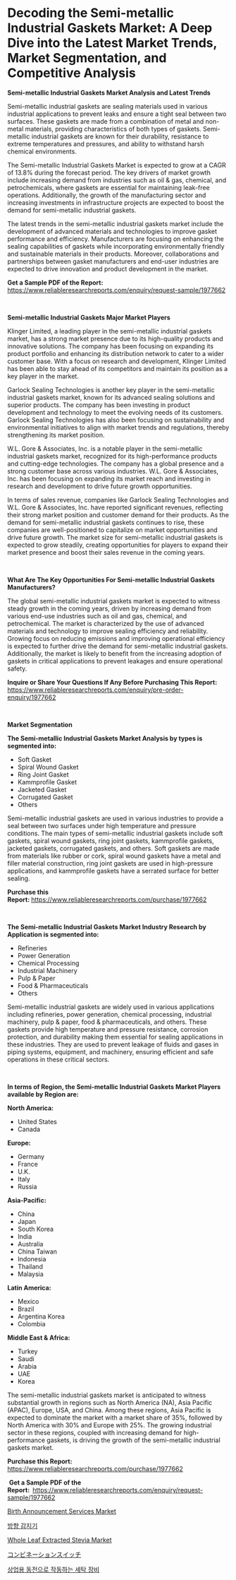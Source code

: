 <p><h1>Decoding the Semi-metallic Industrial Gaskets Market: A Deep Dive into the Latest Market Trends, Market Segmentation, and Competitive Analysis</h1></p><p><strong>Semi-metallic Industrial Gaskets Market Analysis and Latest Trends</strong></p>
<p><p>Semi-metallic industrial gaskets are sealing materials used in various industrial applications to prevent leaks and ensure a tight seal between two surfaces. These gaskets are made from a combination of metal and non-metal materials, providing characteristics of both types of gaskets. Semi-metallic industrial gaskets are known for their durability, resistance to extreme temperatures and pressures, and ability to withstand harsh chemical environments.</p><p>The Semi-metallic Industrial Gaskets Market is expected to grow at a CAGR of 13.8% during the forecast period. The key drivers of market growth include increasing demand from industries such as oil & gas, chemical, and petrochemicals, where gaskets are essential for maintaining leak-free operations. Additionally, the growth of the manufacturing sector and increasing investments in infrastructure projects are expected to boost the demand for semi-metallic industrial gaskets.</p><p>The latest trends in the semi-metallic industrial gaskets market include the development of advanced materials and technologies to improve gasket performance and efficiency. Manufacturers are focusing on enhancing the sealing capabilities of gaskets while incorporating environmentally friendly and sustainable materials in their products. Moreover, collaborations and partnerships between gasket manufacturers and end-user industries are expected to drive innovation and product development in the market.</p></p>
<p><strong>Get a Sample PDF of the Report:&nbsp;</strong> <a href="https://www.reliableresearchreports.com/enquiry/request-sample/1977662">https://www.reliableresearchreports.com/enquiry/request-sample/1977662</a></p>
<p>&nbsp;</p>
<p><strong>Semi-metallic Industrial Gaskets Major Market Players</strong></p>
<p><p>Klinger Limited, a leading player in the semi-metallic industrial gaskets market, has a strong market presence due to its high-quality products and innovative solutions. The company has been focusing on expanding its product portfolio and enhancing its distribution network to cater to a wider customer base. With a focus on research and development, Klinger Limited has been able to stay ahead of its competitors and maintain its position as a key player in the market.</p><p>Garlock Sealing Technologies is another key player in the semi-metallic industrial gaskets market, known for its advanced sealing solutions and superior products. The company has been investing in product development and technology to meet the evolving needs of its customers. Garlock Sealing Technologies has also been focusing on sustainability and environmental initiatives to align with market trends and regulations, thereby strengthening its market position.</p><p>W.L. Gore & Associates, Inc. is a notable player in the semi-metallic industrial gaskets market, recognized for its high-performance products and cutting-edge technologies. The company has a global presence and a strong customer base across various industries. W.L. Gore & Associates, Inc. has been focusing on expanding its market reach and investing in research and development to drive future growth opportunities.</p><p>In terms of sales revenue, companies like Garlock Sealing Technologies and W.L. Gore & Associates, Inc. have reported significant revenues, reflecting their strong market position and customer demand for their products. As the demand for semi-metallic industrial gaskets continues to rise, these companies are well-positioned to capitalize on market opportunities and drive future growth. The market size for semi-metallic industrial gaskets is expected to grow steadily, creating opportunities for players to expand their market presence and boost their sales revenue in the coming years.</p></p>
<p>&nbsp;</p>
<p><strong>What Are The Key Opportunities For Semi-metallic Industrial Gaskets Manufacturers?</strong></p>
<p><p>The global semi-metallic industrial gaskets market is expected to witness steady growth in the coming years, driven by increasing demand from various end-use industries such as oil and gas, chemical, and petrochemical. The market is characterized by the use of advanced materials and technology to improve sealing efficiency and reliability. Growing focus on reducing emissions and improving operational efficiency is expected to further drive the demand for semi-metallic industrial gaskets. Additionally, the market is likely to benefit from the increasing adoption of gaskets in critical applications to prevent leakages and ensure operational safety.</p></p>
<p><strong>Inquire or Share Your Questions If Any Before Purchasing This Report:</strong> <a href="https://www.reliableresearchreports.com/enquiry/pre-order-enquiry/1977662">https://www.reliableresearchreports.com/enquiry/pre-order-enquiry/1977662</a></p>
<p>&nbsp;</p>
<p><strong>Market Segmentation</strong></p>
<p><strong>The Semi-metallic Industrial Gaskets Market Analysis by types is segmented into:</strong></p>
<p><ul><li>Soft Gasket</li><li>Spiral Wound Gasket</li><li>Ring Joint Gasket</li><li>Kammprofile Gasket</li><li>Jacketed Gasket</li><li>Corrugated Gasket</li><li>Others</li></ul></p>
<p><p>Semi-metallic industrial gaskets are used in various industries to provide a seal between two surfaces under high temperature and pressure conditions. The main types of semi-metallic industrial gaskets include soft gaskets, spiral wound gaskets, ring joint gaskets, kammprofile gaskets, jacketed gaskets, corrugated gaskets, and others. Soft gaskets are made from materials like rubber or cork, spiral wound gaskets have a metal and filler material construction, ring joint gaskets are used in high-pressure applications, and kammprofile gaskets have a serrated surface for better sealing.</p></p>
<p><strong>Purchase this Report:&nbsp;</strong><a href="https://www.reliableresearchreports.com/purchase/1977662">https://www.reliableresearchreports.com/purchase/1977662</a></p>
<p>&nbsp;</p>
<p><strong>The Semi-metallic Industrial Gaskets Market Industry Research by Application is segmented into:</strong></p>
<p><ul><li>Refineries</li><li>Power Generation</li><li>Chemical Processing</li><li>Industrial Machinery</li><li>Pulp & Paper</li><li>Food & Pharmaceuticals</li><li>Others</li></ul></p>
<p><p>Semi-metallic industrial gaskets are widely used in various applications including refineries, power generation, chemical processing, industrial machinery, pulp & paper, food & pharmaceuticals, and others. These gaskets provide high temperature and pressure resistance, corrosion protection, and durability making them essential for sealing applications in these industries. They are used to prevent leakage of fluids and gases in piping systems, equipment, and machinery, ensuring efficient and safe operations in these critical sectors.</p></p>
<p>&nbsp;</p>
<p><strong>In terms of Region, the Semi-metallic Industrial Gaskets Market Players available by Region are:</strong></p>
<p>
    <p> <strong> North America: </strong>
        <ul>
            <li>United States</li>
            <li>Canada</li>
        </ul>
        </p> 
    <p> <strong> Europe: </strong>
        <ul>
            <li>Germany</li>
            <li>France</li>
            <li>U.K.</li>
            <li>Italy</li>
            <li>Russia</li>
        </ul>
        </p> 
    <p> <strong> Asia-Pacific: </strong>
        <ul>
            <li>China</li>
            <li>Japan</li>
            <li>South Korea</li>
            <li>India</li>
            <li>Australia</li>
            <li>China Taiwan</li>
            <li>Indonesia</li>
            <li>Thailand</li>
            <li>Malaysia</li>
        </ul>
        </p> 
    <p> <strong> Latin America: </strong>
        <ul>
            <li>Mexico</li>
            <li>Brazil</li>
            <li>Argentina Korea</li>
            <li>Colombia</li>
        </ul>
        </p> 
    <p> <strong> Middle East & Africa: </strong>
        <ul>
            <li>Turkey</li>
            <li>Saudi</li>
            <li>Arabia</li>
            <li>UAE</li>
            <li>Korea</li>
        </ul>
    </p>
    </p>
<p><p>The semi-metallic industrial gaskets market is anticipated to witness substantial growth in regions such as North America (NA), Asia Pacific (APAC), Europe, USA, and China. Among these regions, Asia Pacific is expected to dominate the market with a market share of 35%, followed by North America with 30% and Europe with 25%. The growing industrial sector in these regions, coupled with increasing demand for high-performance gaskets, is driving the growth of the semi-metallic industrial gaskets market.</p></p>
<p><strong>Purchase this Report: </strong><a href="https://www.reliableresearchreports.com/purchase/1977662">https://www.reliableresearchreports.com/purchase/1977662</a></p>
<p>&nbsp;<strong>Get a Sample PDF of the Report:&nbsp;&nbsp;</strong><a href="https://www.reliableresearchreports.com/enquiry/request-sample/1977662">https://www.reliableresearchreports.com/enquiry/request-sample/1977662</a></p>
<p><strong></strong></p>
<p><p><a href="https://issuu.com/reportprime-2/docs/birth-announcement-services-market-size-2030.pptx">Birth Announcement Services Market</a></p><p><a href="https://github.com/bvubpqd5241630/Market-Research-Report-List-1/blob/main/12939901806.md">방향 감지기</a></p><p><a href="https://github.com/Airanohannonzb68e5pb53oc1/Market-Research-Report-List-1/blob/main/whole-leaf-extracted-stevia-market.md">Whole Leaf Extracted Stevia Market</a></p><p><a href="https://github.com/bucuel854722/Market-Research-Report-List-1/blob/main/54693512145.md">コンビネーションスイッチ</a></p><p><a href="https://github.com/khytkeqagplkzqvh/Market-Research-Report-List-1/blob/main/59065971807.md">상업용 동전으로 작동하는 세탁 장비</a></p></p>